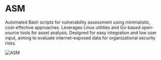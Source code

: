 # ASM
Automated Bash scripts for vulnerability assessment using minimalistic, cost-effective approaches. Leverages Linux utilities and Go-based open-source tools for asset analysis. Designed for easy integration and low user input, aiming to evaluate internet-exposed data for organizational security risks.


![ASM](https://github.com/atemporalzen/ASM/assets/151971599/a1de69f5-9538-47a9-bcc0-d49bc9699a4d)
